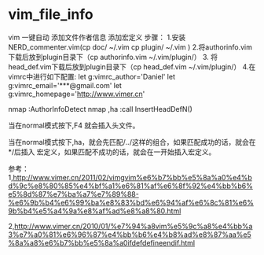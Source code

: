 # vim_file_info
vim 一键自动 添加文件作者信息 添加宏定义
步骤：
1.安装NERD_commenter.vim(cp doc/  ~/.vim  cp plugin/  ~/.vim )
2.将authorinfo.vim下载后放到plugin目录下（cp authorinfo.vim  ~/.vim/plugin/）
3. 将head_def.vim下载后放到plugin目录下（cp head_def.vim  ~/.vim/plugin/）
4.在vimrc中进行如下配置:
let g:vimrc_author='Daniel' 
let g:vimrc_email='***@gmail.com' 
let g:vimrc_homepage='http://www.vimer.cn' 

nmap <F4> :AuthorInfoDetect<cr> 
nmap ,ha :call InsertHeadDefN()<CR>


当在normal模式按下,F4 就会插入头文件。

当在normal模式按下,ha，就会先匹配/*..*/这样的组合，如果匹配成功的话，就会在*/后插入 宏定义，如果匹配不成功的话，就会在一开始插入宏定义。

参考：
1,http://www.vimer.cn/2011/02/vimgvim%e6%b7%bb%e5%8a%a0%e4%bd%9c%e8%80%85%e4%bf%a1%e6%81%af%e6%8f%92%e4%bb%b6%e5%8d%87%e7%ba%a7%e7%89%88-%e6%9b%b4%e6%99%ba%e8%83%bd%e6%94%af%e6%8c%81%e6%9b%b4%e5%a4%9a%e8%af%ad%e8%a8%80.html

2,http://www.vimer.cn/2010/01/%e7%94%a8vim%e5%9c%a8%e4%bb%a3%e7%a0%81%e6%96%87%e4%bb%b6%e4%b8%ad%e8%87%aa%e5%8a%a8%e6%b7%bb%e5%8a%a0ifdefdefineendif.html
